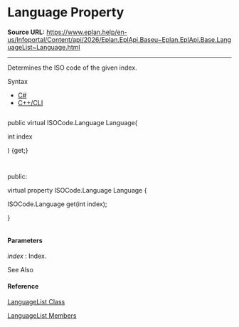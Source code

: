 # Language Property

**Source URL:** https://www.eplan.help/en-us/Infoportal/Content/api/2026/Eplan.EplApi.Baseu~Eplan.EplApi.Base.LanguageList~Language.html

---

Determines the ISO code of the given index.

Syntax

- [C#](#i-syntax-CS)
- [C++/CLI](#i-syntax-CPP2005)

```
```
public virtual ISOCode.Language Language( 
   int index
) {get;}
```
```

```
```
public:
virtual property ISOCode.Language Language {
   ISOCode.Language get(int index);
}
```
```

#### Parameters

*index*
:   Index.



See Also

#### Reference

[LanguageList Class](Eplan.EplApi.Baseu~Eplan.EplApi.Base.LanguageList.html)
  
[LanguageList Members](Eplan.EplApi.Baseu~Eplan.EplApi.Base.LanguageList_members.html)